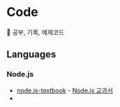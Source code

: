 # Code
📒 공부, 기록, 예제코드
## Languages
### Node.js
- <a href="">node.js-textbook</a> - <a href="http://www.yes24.com/Product/Goods/91213376">Node.js 교과서</a>
- 

